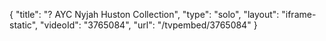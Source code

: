 {
    "title": "? AYC Nyjah Huston Collection",
    "type": "solo",
    "layout": "iframe-static",
    "videoId": "3765084",
    "url": "\/tvpembed\/3765084"
}